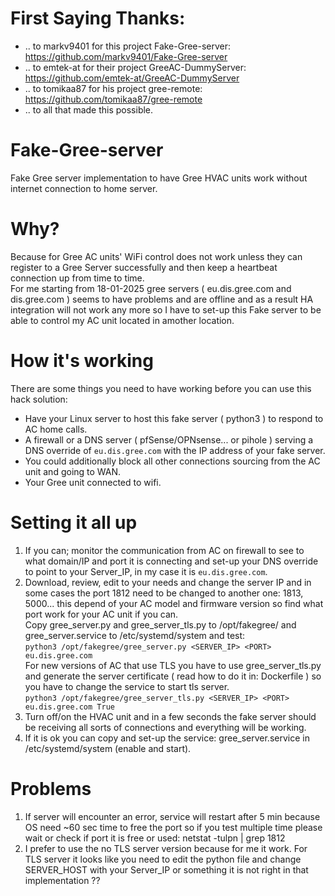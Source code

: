 # First Saying Thanks:
* .. to markv9401 for this project Fake-Gree-server: https://github.com/markv9401/Fake-Gree-server
* .. to emtek-at for their project GreeAC-DummyServer: https://github.com/emtek-at/GreeAC-DummyServer
* .. to tomikaa87 for his project gree-remote: https://github.com/tomikaa87/gree-remote
* .. to all that made this possible.
  
# Fake-Gree-server
Fake Gree server implementation to have Gree HVAC units work without internet connection to home server.

# Why?
Because for Gree AC units' WiFi control does not work unless they can register to a Gree Server successfully and then keep a heartbeat connection up from time to time.<br>
For me starting from 18-01-2025 gree servers ( eu.dis.gree.com and dis.gree.com ) seems to have problems and are offline and as a result HA integration will not work any more so I have to set-up this Fake server to be able to control my AC unit located in amother location.

# How it's working
There are some things you need to have working before you can use this hack solution:<br>
* Have your Linux server to host this fake server ( python3 ) to respond to AC home calls.<br>
* A firewall or a DNS server ( pfSense/OPNsense... or pihole ) serving a DNS override of `eu.dis.gree.com` with the IP address of your fake server.<br>
* You could additionally block all other connections sourcing from the AC unit and going to WAN.<br>
* Your Gree unit connected to wifi.<br>

# Setting it all up
1. If you can; monitor the communication from AC on firewall to see to what domain/IP and port it is connecting and set-up your DNS override to point to your Server_IP, in my case it is `eu.dis.gree.com`.<br>
2. Download, review, edit to your needs and change the server IP and in some cases the port 1812 need to be changed to another one: 1813, 5000... this depend of your AC model and firmware version so find what port work for your AC unit if you can.<br>
   Copy gree_server.py and gree_server_tls.py to /opt/fakegree/ and gree_server.service to /etc/systemd/system and test:<br>
`python3 /opt/fakegree/gree_server.py <SERVER_IP> <PORT> eu.dis.gree.com`<br>
For new versions of AC that use TLS you have to use gree_server_tls.py and generate the server certificate ( read how to do it in: Dockerfile ) so you have to change the service to start tls server.<br>
`python3 /opt/fakegree/gree_server_tls.py <SERVER_IP> <PORT> eu.dis.gree.com True`<br>
3. Turn off/on the HVAC unit and in a few seconds the fake server should be receiving all sorts of connections and everything will be working.
4. If it is ok you can copy and set-up the service: gree_server.service in /etc/systemd/system (enable and start).<br>

# Problems
1. If server will encounter an error, service will restart after 5 min because OS need ~60 sec time to free the port so if you test multiple time please wait or check if port it is free or used: netstat -tulpn | grep 1812
2. I prefer to use the no TLS server version because for me it work.
   For TLS server it looks like you need to edit the python file and change SERVER_HOST with your Server_IP or something it is not right in that implementation ??
